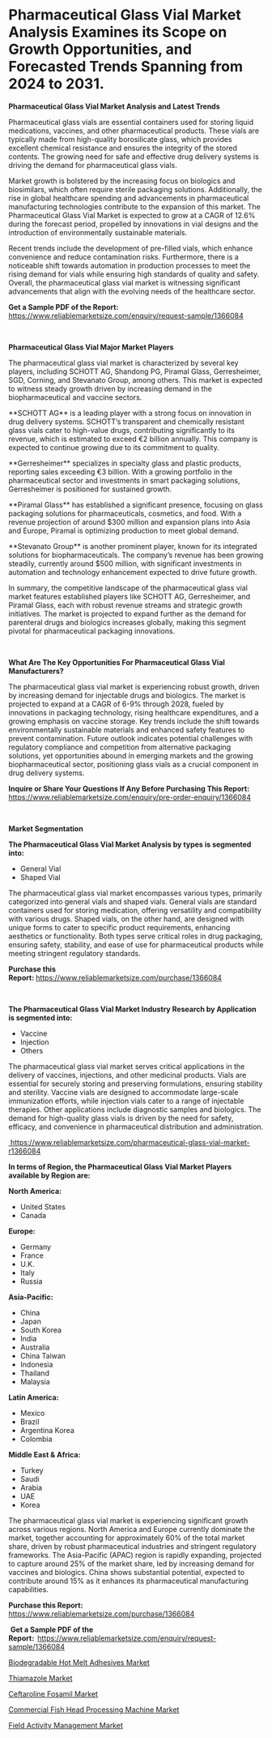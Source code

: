 <p><h1>Pharmaceutical Glass Vial Market Analysis Examines its Scope on Growth Opportunities, and Forecasted Trends Spanning from 2024 to 2031.</h1></p><p><strong>Pharmaceutical Glass Vial Market Analysis and Latest Trends</strong></p>
<p><p>Pharmaceutical glass vials are essential containers used for storing liquid medications, vaccines, and other pharmaceutical products. These vials are typically made from high-quality borosilicate glass, which provides excellent chemical resistance and ensures the integrity of the stored contents. The growing need for safe and effective drug delivery systems is driving the demand for pharmaceutical glass vials.</p><p>Market growth is bolstered by the increasing focus on biologics and biosimilars, which often require sterile packaging solutions. Additionally, the rise in global healthcare spending and advancements in pharmaceutical manufacturing technologies contribute to the expansion of this market. The Pharmaceutical Glass Vial Market is expected to grow at a CAGR of 12.6% during the forecast period, propelled by innovations in vial designs and the introduction of environmentally sustainable materials.</p><p>Recent trends include the development of pre-filled vials, which enhance convenience and reduce contamination risks. Furthermore, there is a noticeable shift towards automation in production processes to meet the rising demand for vials while ensuring high standards of quality and safety. Overall, the pharmaceutical glass vial market is witnessing significant advancements that align with the evolving needs of the healthcare sector.</p></p>
<p><strong>Get a Sample PDF of the Report:&nbsp;</strong> <a href="https://www.reliablemarketsize.com/enquiry/request-sample/1366084?utm_campaign=1133&utm_medium=2&utm_source=Github&utm_content=ia&utm_term=06122024&utm_id=pharmaceutical-glass-vial">https://www.reliablemarketsize.com/enquiry/request-sample/1366084</a></p>
<p>&nbsp;</p>
<p><strong>Pharmaceutical Glass Vial Major Market Players</strong></p>
<p><p>The pharmaceutical glass vial market is characterized by several key players, including SCHOTT AG, Shandong PG, Piramal Glass, Gerresheimer, SGD, Corning, and Stevanato Group, among others. This market is expected to witness steady growth driven by increasing demand in the biopharmaceutical and vaccine sectors.</p><p>**SCHOTT AG** is a leading player with a strong focus on innovation in drug delivery systems. SCHOTT’s transparent and chemically resistant glass vials cater to high-value drugs, contributing significantly to its revenue, which is estimated to exceed €2 billion annually. This company is expected to continue growing due to its commitment to quality.</p><p>**Gerresheimer** specializes in specialty glass and plastic products, reporting sales exceeding €3 billion. With a growing portfolio in the pharmaceutical sector and investments in smart packaging solutions, Gerresheimer is positioned for sustained growth.</p><p>**Piramal Glass** has established a significant presence, focusing on glass packaging solutions for pharmaceuticals, cosmetics, and food. With a revenue projection of around $300 million and expansion plans into Asia and Europe, Piramal is optimizing production to meet global demand.</p><p>**Stevanato Group** is another prominent player, known for its integrated solutions for biopharmaceuticals. The company’s revenue has been growing steadily, currently around $500 million, with significant investments in automation and technology enhancement expected to drive future growth.</p><p>In summary, the competitive landscape of the pharmaceutical glass vial market features established players like SCHOTT AG, Gerresheimer, and Piramal Glass, each with robust revenue streams and strategic growth initiatives. The market is projected to expand further as the demand for parenteral drugs and biologics increases globally, making this segment pivotal for pharmaceutical packaging innovations.</p></p>
<p>&nbsp;</p>
<p><strong>What Are The Key Opportunities For Pharmaceutical Glass Vial Manufacturers?</strong></p>
<p><p>The pharmaceutical glass vial market is experiencing robust growth, driven by increasing demand for injectable drugs and biologics. The market is projected to expand at a CAGR of 6-9% through 2028, fueled by innovations in packaging technology, rising healthcare expenditures, and a growing emphasis on vaccine storage. Key trends include the shift towards environmentally sustainable materials and enhanced safety features to prevent contamination. Future outlook indicates potential challenges with regulatory compliance and competition from alternative packaging solutions, yet opportunities abound in emerging markets and the growing biopharmaceutical sector, positioning glass vials as a crucial component in drug delivery systems.</p></p>
<p><strong>Inquire or Share Your Questions If Any Before Purchasing This Report:</strong> <a href="https://www.reliablemarketsize.com/enquiry/pre-order-enquiry/1366084?utm_campaign=1133&utm_medium=2&utm_source=Github&utm_content=ia&utm_term=06122024&utm_id=pharmaceutical-glass-vial">https://www.reliablemarketsize.com/enquiry/pre-order-enquiry/1366084</a></p>
<p>&nbsp;</p>
<p><strong>Market Segmentation</strong></p>
<p><strong>The Pharmaceutical Glass Vial Market Analysis by types is segmented into:</strong></p>
<p><ul><li>General Vial</li><li>Shaped Vial</li></ul></p>
<p><p>The pharmaceutical glass vial market encompasses various types, primarily categorized into general vials and shaped vials. General vials are standard containers used for storing medication, offering versatility and compatibility with various drugs. Shaped vials, on the other hand, are designed with unique forms to cater to specific product requirements, enhancing aesthetics or functionality. Both types serve critical roles in drug packaging, ensuring safety, stability, and ease of use for pharmaceutical products while meeting stringent regulatory standards.</p></p>
<p><strong>Purchase this Report:&nbsp;</strong><a href="https://www.reliablemarketsize.com/purchase/1366084?utm_campaign=1133&utm_medium=2&utm_source=Github&utm_content=ia&utm_term=06122024&utm_id=pharmaceutical-glass-vial">https://www.reliablemarketsize.com/purchase/1366084</a></p>
<p>&nbsp;</p>
<p><strong>The Pharmaceutical Glass Vial Market Industry Research by Application is segmented into:</strong></p>
<p><ul><li>Vaccine</li><li>Injection</li><li>Others</li></ul></p>
<p><p>The pharmaceutical glass vial market serves critical applications in the delivery of vaccines, injections, and other medicinal products. Vials are essential for securely storing and preserving formulations, ensuring stability and sterility. Vaccine vials are designed to accommodate large-scale immunization efforts, while injection vials cater to a range of injectable therapies. Other applications include diagnostic samples and biologics. The demand for high-quality glass vials is driven by the need for safety, efficacy, and convenience in pharmaceutical distribution and administration.</p></p>
<p><a href="https://www.reliablemarketsize.com/pharmaceutical-glass-vial-market-r1366084?utm_campaign=1133&utm_medium=2&utm_source=Github&utm_content=ia&utm_term=06122024&utm_id=pharmaceutical-glass-vial">&nbsp;https://www.reliablemarketsize.com/pharmaceutical-glass-vial-market-r1366084</a></p>
<p><strong>In terms of Region, the Pharmaceutical Glass Vial Market Players available by Region are:</strong></p>
<p>
    <p> <strong> North America: </strong>
        <ul>
            <li>United States</li>
            <li>Canada</li>
        </ul>
        </p> 
    <p> <strong> Europe: </strong>
        <ul>
            <li>Germany</li>
            <li>France</li>
            <li>U.K.</li>
            <li>Italy</li>
            <li>Russia</li>
        </ul>
        </p> 
    <p> <strong> Asia-Pacific: </strong>
        <ul>
            <li>China</li>
            <li>Japan</li>
            <li>South Korea</li>
            <li>India</li>
            <li>Australia</li>
            <li>China Taiwan</li>
            <li>Indonesia</li>
            <li>Thailand</li>
            <li>Malaysia</li>
        </ul>
        </p> 
    <p> <strong> Latin America: </strong>
        <ul>
            <li>Mexico</li>
            <li>Brazil</li>
            <li>Argentina Korea</li>
            <li>Colombia</li>
        </ul>
        </p> 
    <p> <strong> Middle East & Africa: </strong>
        <ul>
            <li>Turkey</li>
            <li>Saudi</li>
            <li>Arabia</li>
            <li>UAE</li>
            <li>Korea</li>
        </ul>
    </p>
    </p>
<p><p>The pharmaceutical glass vial market is experiencing significant growth across various regions. North America and Europe currently dominate the market, together accounting for approximately 60% of the total market share, driven by robust pharmaceutical industries and stringent regulatory frameworks. The Asia-Pacific (APAC) region is rapidly expanding, projected to capture around 25% of the market share, led by increasing demand for vaccines and biologics. China shows substantial potential, expected to contribute around 15% as it enhances its pharmaceutical manufacturing capabilities.</p></p>
<p><strong>Purchase this Report: </strong><a href="https://www.reliablemarketsize.com/purchase/1366084?utm_campaign=1133&utm_medium=2&utm_source=Github&utm_content=ia&utm_term=06122024&utm_id=pharmaceutical-glass-vial">https://www.reliablemarketsize.com/purchase/1366084</a></p>
<p>&nbsp;<strong>Get a Sample PDF of the Report:&nbsp;&nbsp;</strong><a href="https://www.reliablemarketsize.com/enquiry/request-sample/1366084?utm_campaign=1133&utm_medium=2&utm_source=Github&utm_content=ia&utm_term=06122024&utm_id=pharmaceutical-glass-vial">https://www.reliablemarketsize.com/enquiry/request-sample/1366084</a></p>
<p><strong></strong></p>
<p><p><a href="https://issuu.com/reportprime-2/docs/biodegradable-hot-melt-adhesives-market-size-2030.?utm_campaign=1133&utm_medium=2&utm_source=Github&utm_content=ia&utm_term=06122024&utm_id=pharmaceutical-glass-vial">Biodegradable Hot Melt Adhesives Market</a></p><p><a href="https://www.linkedin.com/pulse/breaking-down-thiamazole-market-growth-128-cagr-expected-ycjae?utm_campaign=1133&utm_medium=2&utm_source=Github&utm_content=ia&utm_term=06122024&utm_id=pharmaceutical-glass-vial">Thiamazole Market</a></p><p><a href="https://www.linkedin.com/pulse/ceftaroline-fosamil-market-forecastfor-year2024-2031-insigths-yei9e?utm_campaign=1133&utm_medium=2&utm_source=Github&utm_content=ia&utm_term=06122024&utm_id=pharmaceutical-glass-vial">Ceftaroline Fosamil Market</a></p><p><a href="https://issuu.com/reportprime-2/docs/commercial-fish-head-processing-machine-market-siz?utm_campaign=1133&utm_medium=2&utm_source=Github&utm_content=ia&utm_term=06122024&utm_id=pharmaceutical-glass-vial">Commercial Fish Head Processing Machine Market</a></p><p><a href="https://www.linkedin.com/pulse/in-depth-field-activity-management-market-report-size-share-sno1f?utm_campaign=1133&utm_medium=2&utm_source=Github&utm_content=ia&utm_term=06122024&utm_id=pharmaceutical-glass-vial">Field Activity Management Market</a></p></p>